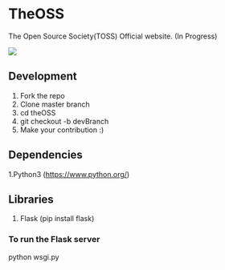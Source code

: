 # TheOSS
The Open Source Society(TOSS) Official website. (In Progress)

<img src = "https://drive.google.com/file/d/19dl2kRhhJbgt5oYlipZTBXf6dsSWh2Ci/view?usp=sharing">

## Development


1. Fork the repo
2. Clone master branch
3. cd theOSS
4. git checkout -b devBranch
5. Make your contribution :)


## Dependencies 
1.Python3 (https://www.python.org/)

## Libraries

1. Flask (pip install flask)

### To run the Flask server

python wsgi.py
